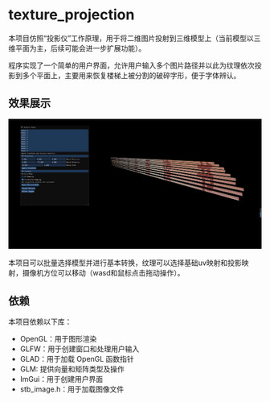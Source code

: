 # texture_projection

本项目仿照“投影仪”工作原理，用于将二维图片投射到三维模型上（当前模型以三维平面为主，后续可能会进一步扩展功能）。

程序实现了一个简单的用户界面，允许用户输入多个图片路径并以此为纹理依次投影到多个平面上，主要用来恢复楼梯上被分割的破碎字形，便于字体辨认。

## 效果展示
![alt text](2月9号成果.png)

本项目可以批量选择模型并进行基本转换，纹理可以选择基础uv映射和投影映射，摄像机方位可以移动（wasd和鼠标点击拖动操作）。

## 依赖

本项目依赖以下库：

- OpenGL：用于图形渲染
- GLFW：用于创建窗口和处理用户输入
- GLAD：用于加载 OpenGL 函数指针
- GLM: 提供向量和矩阵类型及操作
- ImGui：用于创建用户界面
- stb_image.h：用于加载图像文件
